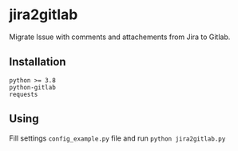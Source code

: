 # jira2gitlab

Migrate Issue with comments and attachements from Jira to Gitlab.

## Installation

```
python >= 3.8
python-gitlab
requests 
```

## Using

Fill settings `config_example.py` file and run `python jira2gitlab.py`
